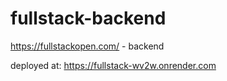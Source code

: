 # fullstack-backend
https://fullstackopen.com/ - backend

deployed at: https://fullstack-wv2w.onrender.com
